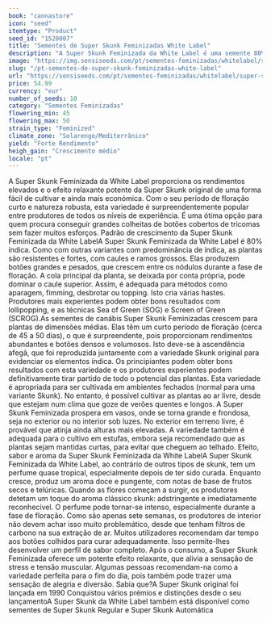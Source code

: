 ```yaml
---
book: "cannastore"
icon: "seed"
itemtype: "Product"
seed_id: "1520007"
title: "Sementes de Super Skunk Feminizadas White Label"
description: "A Super Skunk Feminizada da White Label é uma semente 80% índica, fácil de cultivar. Grandes rendimentos, curto período de floração e efeito relaxante."
image: "https://img.sensiseeds.com/pt/sementes-feminizadas/whitelabel/super-skunk-feminizada-image.png"
slug: "/pt-sementes-de-super-skunk-feminizadas-white-label"
url: "https://sensiseeds.com/pt/sementes-feminizadas/whitelabel/super-skunk-feminizada?a_aid=cannastore"
price: 54.99
currency: "eur"
number_of_seeds: 10
category: "Sementes Feminizadas"
flowering_min: 45
flowering_max: 50
strain_type: "Feminized"
climate_zone: "Solarengo/Mediterrânico"
yield: "Forte Rendimento"
heigh_gain: "Crescimento médio"
locale: "pt"
---
```

A Super Skunk Feminizada da White Label proporciona os rendimentos elevados e o efeito relaxante potente da Super Skunk original de uma forma fácil de cultivar e ainda mais económica. Com o seu período de floração curto e natureza robusta, esta variedade é surpreendentemente popular entre produtores de todos os níveis de experiência. É uma ótima opção para quem procura conseguir grandes colheitas de botões cobertos de tricomas sem fazer muitos esforços. Padrão de crescimento da Super Skunk Feminizada da White LabelA Super Skunk Feminizada da White Label é 80% índica. Como com outras variantes com predominância de índica, as plantas são resistentes e fortes, com caules e ramos grossos. Elas produzem botões grandes e pesados, que crescem entre os nódulos durante a fase de floração. A cola principal da planta, se deixada por conta própria, pode dominar o caule superior. Assim, é adequada para métodos como aparagem, fimming, desbrotar ou topping. Isto cria várias hastes. Produtores mais experientes podem obter bons resultados com lollipopping, e as técnicas Sea of Green (SOG) e Screen of Green (SCROG).As sementes de canábis Super Skunk Feminizadas crescem para plantas de dimensões médias. Elas têm um curto período de floração (cerca de 45 a 50 dias), o que é surpreendente, pois proporcionam rendimentos abundantes e botões densos e volumosos. Isto deve-se à ascendência afegã, que foi reproduzida juntamente com a variedade Skunk original para evidenciar os elementos índica. Os principiantes podem obter bons resultados com esta variedade e os produtores experientes podem definitivamente tirar partido de todo o potencial das plantas. Esta variedade é apropriada para ser cultivada em ambientes fechados (normal para uma variante Skunk). No entanto, é possível cultivar as plantas ao ar livre, desde que estejam num clima que goze de verões quentes e longos. A Super Skunk Feminizada prospera em vasos, onde se torna grande e frondosa, seja no exterior ou no interior sob luzes. No exterior em terreno livre, é provável que atinja ainda alturas mais elevadas. A variedade também é adequada para o cultivo em estufas, embora seja recomendado que as plantas sejam mantidas curtas, para evitar que cheguem ao telhado. Efeito, sabor e aroma da Super Skunk Feminizada da White LabelA Super Skunk Feminizada da White Label, ao contrário de outros tipos de skunk, tem um perfume quase tropical, especialmente depois de ter sido curada. Enquanto cresce, produz um aroma doce e pungente, com notas de base de frutos secos e telúricas. Quando as flores começam a surgir, os produtores detetam um toque do aroma clássico skunk: adstringente e imediatamente reconhecível. O perfume pode tornar-se intenso, especialmente durante a fase de floração. Como são apenas sete semanas, os produtores de interior não devem achar isso muito problemático, desde que tenham filtros de carbono na sua extração de ar. Muitos utilizadores recomendam dar tempo aos botões colhidos para curar adequadamente. Isso permite-lhes desenvolver um perfil de sabor completo. Após o consumo, a Super Skunk Feminizada oferece um potente efeito relaxante, que alivia a sensação de stress e tensão muscular. Algumas pessoas recomendam-na como a variedade perfeita para o fim do dia, pois também pode trazer uma sensação de alegria e diversão. Sabia que?A Super Skunk original foi lançada em 1990 Conquistou vários prémios e distinções desde o seu lançamentoA Super Skunk da White Label também está disponível como sementes de Super Skunk Regular e Super Skunk Automática

